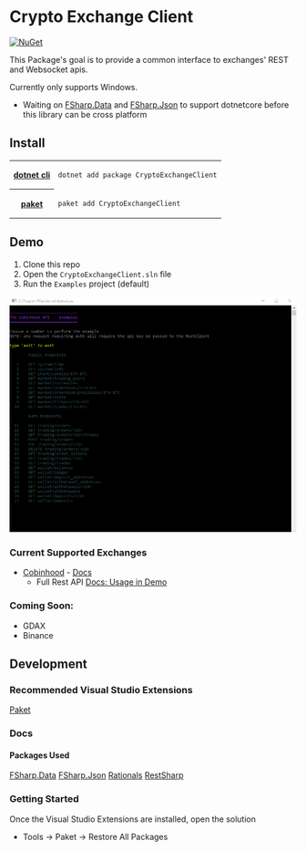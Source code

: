 # Crypto Exchange Client


[![NuGet](https://img.shields.io/nuget/v/CryptoExchangeClient.svg)](https://www.nuget.org/packages/CryptoExchangeClient/)

This Package's goal is to provide a common interface to exchanges' REST and Websocket apis.

Currently only supports Windows.
 - Waiting on [FSharp.Data](https://github.com/fsprojects/FSharp.Data.TypeProviders/issues/16) and [FSharp.Json](https://github.com/vsapronov/FSharp.Json/issues/7) to support dotnetcore before this library can be cross platform

## Install

<table>
 <tr>
  <th><a href="https://github.com/dotnet/cli">dotnet cli</a>
  </th><td>
  
```bash
dotnet add package CryptoExchangeClient
```
  </td>
 </tr>
 <tr>
 <th><a href="https://fsprojects.github.io/Paket/">paket</a></th><td>
 
```bash
paket add CryptoExchangeClient
```
  </td>
 </tr>
</table>

## Demo

1. Clone this repo
2. Open the `CryptoExchangeClient.sln` file
3. Run the `Examples` project (default)

![The Cobinhood Demo App](https://github.com/NullVoxPopuli/CryptoExchangeClient/blob/master/docs/images/CobinhoodDemo.png?raw=true)


### Current Supported Exchanges

 - [Cobinhood](https://cobinhood.com) - [Docs](https://cobinhood.github.io/api-public)
   - Full Rest API [Docs: Usage in Demo](https://github.com/NullVoxPopuli/CryptoExchangeClient/blob/master/examples/CobinhoodDemo.fs)


### Coming Soon:

 - GDAX
 - Binance


## Development

### Recommended Visual Studio Extensions

[Paket](https://marketplace.visualstudio.com/items?itemName=SteffenForkmann.PaketforVisualStudio)

### Docs
#### Packages Used

[FSharp.Data](http://fsharp.github.io/FSharp.Data/)
[FSharp.Json](https://github.com/vsapronov/FSharp.Json)
[Rationals](https://github.com/tompazourek/Rationals)
[RestSharp](http://restsharp.org/)


### Getting Started

Once the Visual Studio Extensions are installed, open the solution
- Tools -> Paket -> Restore All Packages
